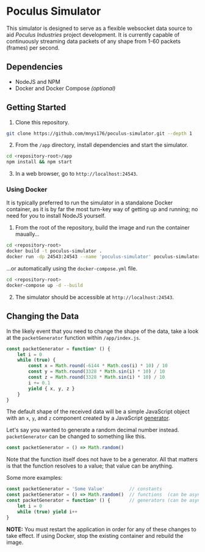 # Poculus Simulator

This simulator is designed to serve as a flexible websocket data source to aid *Poculus Industries* project development. It is currently capable of continuously streaming data packets of any shape from 1-60 packets (frames) per second.

## Dependencies

* NodeJS and NPM
* Docker and Docker Compose *(optional)*

## Getting Started

1. Clone this repository.

```bash
git clone https://github.com/mnys176/poculus-simulator.git --depth 1
```

2. From the `/app` directory, install dependencies and start the simulator.

```bash
cd <repository-root>/app
npm install && npm start
```

3. In a web browser, go to `http://localhost:24543`.

### Using Docker

It is typically preferred to run the simulator in a standalone Docker container, as it is by far the most turn-key way of getting up and running; no need for you to install NodeJS yourself.

1. From the root of the repository, build the image and run the container maually...

```bash
cd <repository-root>
docker build -t poculus-simulator .
docker run -dp 24543:24543 --name 'poculus-simulator' poculus-simulator
```

...or automatically using the `docker-compose.yml` file.

```bash
cd <repository-root>
docker-compose up -d --build
```

2. The simulator should be accessible at `http://localhost:24543`.

## Changing the Data

In the likely event that you need to change the shape of the data, take a look at the `packetGenerator` function within `/app/index.js`.

```javascript
const packetGenerator = function* () {
    let i = 0
    while (true) {
        const x = Math.round(-6144 * Math.cos(i) * 10) / 10
        const y = Math.round(3328 * Math.sin(i) * 10) / 10
        const z = Math.round(3328 * Math.sin(i) * 10) / 10
        i += 0.1
        yield { x, y, z }
    }
}
```

The default shape of the received data will be a simple JavaScript object with an `x`, `y`, and `z` component created by a JavaScript [generator](https://developer.mozilla.org/en-US/docs/Web/JavaScript/Reference/Global_Objects/Generator).

Let's say you wanted to generate a random decimal number instead. `packetGenerator` can be changed to something like this.

```javascript
const packetGenerator = () => Math.random()
```

Note that the function itself does not have to be a generator. All that matters is that the function resolves to a value; that value can be anything.

Some more examples:

```javascript
const packetGenerator = 'Some Value'         // constants
const packetGenerator = () => Math.random()  // functions  (can be asynchronous)
const packetGenerator = function* () {       // generators (can be asynchronous)
    let i = 0
    while (true) yield i++
}
```

**NOTE:** You must restart the application in order for any of these changes to take effect. If using Docker, stop the existing container and rebuild the image.